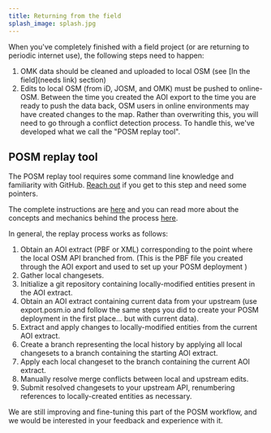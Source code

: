 ```yaml
---
title: Returning from the field
splash_image: splash.jpg
---
```


When you've completely finished with a field project (or are returning to periodic internet use), the following steps need to happen:

1. OMK data should be cleaned and uploaded to local OSM (see [In the field](needs link) section)
2. Edits to local OSM (from iD, JOSM, and OMK) must be pushed to online-OSM. Between the time you created the AOI export to the time you are ready to push the data back, OSM users in online environments may have created changes to the map. Rather than overwriting this, you will need to go through a conflict detection process. To handle this, we've developed what we call the "POSM replay tool".

## POSM replay tool

The POSM replay tool requires some command line knowledge and familiarity with GitHub. <a href="mailto:contact@posm.io">Reach out</a> if you get to this step and need some pointers.

The complete instructions are [here](https://github.com/americanredcross/posm-replay-tool) and you can read more about the concepts and mechanics behind the process [here](https://hi.stamen.com/merging-offline-edits-with-the-posm-replay-tool-2f39a4410d2a#.47nht8th2).

In general, the replay process works as follows:

1. Obtain an AOI extract (PBF or XML) corresponding to the point where the local OSM API branched from. (This is the PBF file you created through the AOI export and used to set up your POSM deployment )
2. Gather local changesets.
3. Initialize a git repository containing locally-modified entities present in the AOI extract.
4. Obtain an AOI extract containing current data from your upstream (use export.posm.io and follow the same steps you did to create your POSM deployment in the first place... but with current data).
5. Extract and apply changes to locally-modified entities from the current AOI extract.
6. Create a branch representing the local history by applying all local changesets to a branch containing the starting AOI extract.
7. Apply each local changeset to the branch containing the current AOI extract.
8. Manually resolve merge conflicts between local and upstream edits.
9. Submit resolved changesets to your upstream API, renumbering references to locally-created entities as necessary.

We are still improving and fine-tuning this part of the POSM workflow, and we would be interested in your feedback and experience with it.
